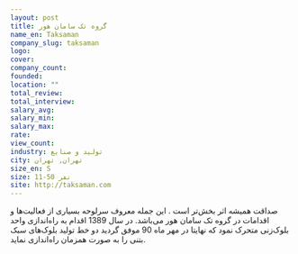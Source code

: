 ```yaml
---
layout: post
title: گروه تک سامان هور
name_en: Taksaman
company_slug: taksaman
logo: 
cover: 
company_count:
founded:
location: ""
total_review: 
total_interview: 
salary_avg: 
salary_min: 
salary_max: 
rate: 
view_count: 
industry: تولید و صنایع
city: تهران, تهران
size_en: S
size: 11-50 نفر
site: http://taksaman.com
---
```


صداقت همیشه اثر بخش‌تر است . این جمله معروف سرلوحه بسیاری از فعالیت‌ها و اقدامات در گروه تک سامان هور می‌باشد.  در سال 1389 اقدام به راه‌اندازی واحد بلوک‌زنی متحرک نمود که نهایتا در مهر ماه 90 موفق گردید دو خط تولید بلوک‌های سبک بتنی را به صورت همزمان راه‌اندازی نماید.
